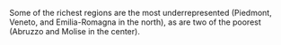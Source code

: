 Some of the richest regions are the most underrepresented (Piedmont, Veneto, and Emilia-Romagna in the north), as are two of the poorest (Abruzzo and Molise in the center).